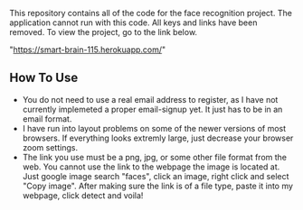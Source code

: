 This repository contains all of the code for the face recognition project. The application cannot run with this code. All keys and links have been removed. To view the project, go to the link below. 

"https://smart-brain-115.herokuapp.com/"

## How To Use

  - You do not need to use a real email address to register, as I have not currently implemeted a proper email-signup yet. It just has to be in an email format.
  - I have run into layout problems on some of the newer versions of most browsers. If everything looks extremly large, just decrease your browser zoom settings.
  - The link you use must be a png, jpg, or some other file format from the web. You cannot use the link to the webpage the image is located at. Just google image search "faces", click an image, right click and select "Copy image". After making sure the link is of a file type, paste it into my webpage, click detect and voila!
